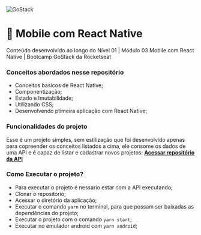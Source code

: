 <img alt="GoStack" src="https://storage.googleapis.com/golden-wind/bootcamp-gostack/header-desafios.png" />

# 📲️ Mobile com React Native
Conteúdo desenvolvido ao longo do Nível 01 | Módulo 03 Mobile com React Native | Bootcamp GoStack da Rocketseat

### Conceitos abordados nesse repositório
- Conceitos basicos de React Native;
- Componentização;
- Estado e Imutabilidade;
- Utilizando CSS;
- Desenvolvendo ptimeira aplicação com React Native;

### Funcionalidades do projeto
Esse é um projeto simples, sem estilização que foi desenvolvido apenas para copreender os conceitos listados a cima, ele consome os dados de uma API
e é capaz de listar e cadastrar novos projetos: **[Acessar repositório da API](https://github.com/jhonatanffelipe/backend-node-session01.git)**

### Como Executar o projeto?
- Para executar o projeto é nessario estar com a API executando;
- Clonar o repositório;
- Acessar o diretório da aplicação;
- Executar o comando `yarn` no terminal, para que possam ser baixadas as dependências do projeto;
- Executar o projeto com o comando `yarn start`;
- Executar no emulador android com `yarn android`;


